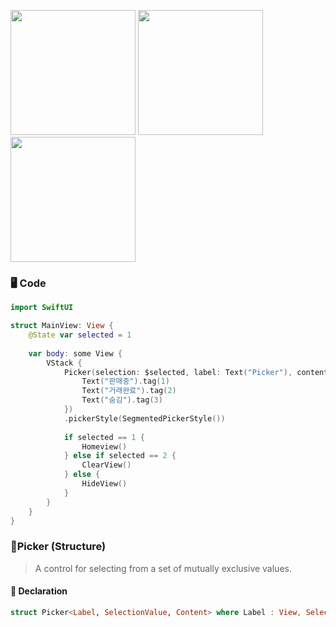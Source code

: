 <img src="https://user-images.githubusercontent.com/83414134/206871813-176c7565-649f-4673-8c34-aa93e826d1b2.png" width="200"> <img src="https://user-images.githubusercontent.com/83414134/206871814-e38539c0-1b3a-4441-83df-ed66ab18b3d9.png" width="200"> <img src="https://user-images.githubusercontent.com/83414134/206871815-d917caaf-c105-463d-a242-0e8103b43df7.png" width="200">

### 🖥️ Code
```Swift
import SwiftUI

struct MainView: View {
    @State var selected = 1
    
    var body: some View {
        VStack {
            Picker(selection: $selected, label: Text("Picker"), content: {
                Text("판매중").tag(1)
                Text("거래완료").tag(2)
                Text("숨김").tag(3)
            })
            .pickerStyle(SegmentedPickerStyle())
            
            if selected == 1 {
                Homeview()
            } else if selected == 2 {
                ClearView()
            } else {
                HideView()
            }
        }
    }
}
```

### 🥑Picker (Structure)
> A control for selecting from a set of mutually exclusive values.

#### 🍞 Declaration
```Swift
struct Picker<Label, SelectionValue, Content> where Label : View, SelectionValue : Hashable, Content : View
```
